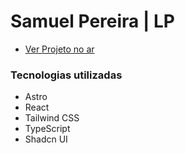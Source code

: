 # Samuel Pereira | LP

- [Ver Projeto no ar](https://www.samuellead.com.br)

### Tecnologias utilizadas
- Astro
- React
- Tailwind CSS
- TypeScript
- Shadcn UI